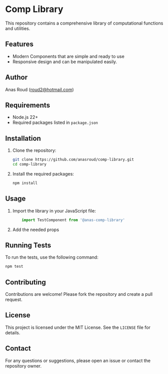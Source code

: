 # Comp Library

This repository contains a comprehensive library of computational functions and utilities.

## Features
- Modern Components that are simple and ready to use
- Responsive design and can be manipulated easily.

## Author
Anas Roud (roud2@hotmail.com)
## Requirements

- Node.js 22+
- Required packages listed in `package.json`

## Installation

1. Clone the repository:
    ```sh
    git clone https://github.com/anasroud/comp-library.git
    cd comp-library
    ```

2. Install the required packages:
    ```sh
    npm install
    ```

## Usage

1. Import the library in your JavaScript file:
    ```javascript
        import TestComponent from '@anas-comp-library'
    ```
2. Add the needed props

## Running Tests

To run the tests, use the following command:
```sh
npm test
```

## Contributing

Contributions are welcome! Please fork the repository and create a pull request.

## License

This project is licensed under the MIT License. See the `LICENSE` file for details.

## Contact

For any questions or suggestions, please open an issue or contact the repository owner.

